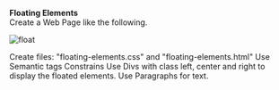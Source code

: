 <b>Floating Elements</b>
<br>
Create a Web Page like the following.
 
 ![float](https://user-images.githubusercontent.com/88098576/130964719-8893e61f-f33c-488c-b3f5-8b4e69c2705b.png)

 
Create files: "floating-elements.css" and "floating-elements.html"
Use Semantic tags
Constrains
Use Divs with class left, center and right to display the floated elements.
Use Paragraphs for text.
